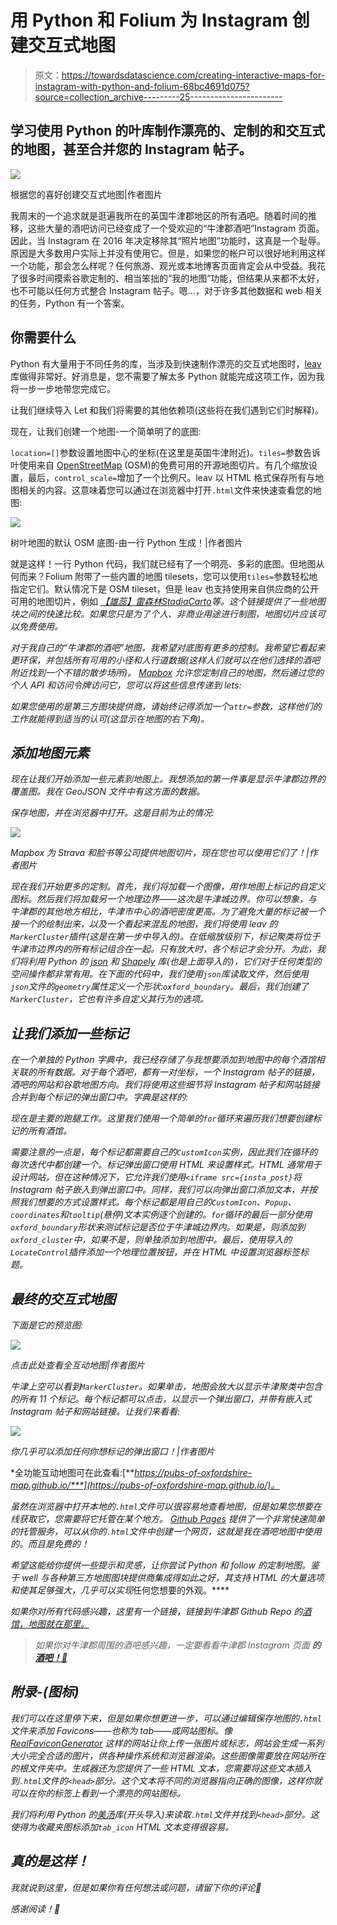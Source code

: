 # 用 Python 和 Folium 为 Instagram 创建交互式地图

> 原文：<https://towardsdatascience.com/creating-interactive-maps-for-instagram-with-python-and-folium-68bc4691d075?source=collection_archive---------25----------------------->

## 学习使用 Python 的叶库制作漂亮的、定制的和交互式的地图，甚至合并您的 Instagram 帖子。

![](img/4b6197c6d7553a808224b63d34964639.png)

根据您的喜好创建交互式地图|作者图片

我周末的一个追求就是逛遍我所在的英国牛津郡地区的所有酒吧。随着时间的推移，这些大量的酒吧访问已经变成了一个受欢迎的“牛津郡酒吧”Instagram 页面。因此，当 Instagram 在 2016 年决定移除其“照片地图”功能时，这真是一个耻辱。原因是大多数用户实际上并没有使用它。但是，如果您的帐户可以很好地利用这样一个功能，那会怎么样呢？任何旅游、观光或本地博客页面肯定会从中受益。我花了很多时间摸索谷歌定制的、相当笨拙的“我的地图”功能，但结果从来都不太好，也不可能以任何方式整合 Instagram 帖子。嗯…，对于许多其他数据和 web 相关的任务，Python 有一个答案。

## 你需要什么

Python 有大量用于不同任务的库，当涉及到快速制作漂亮的交互式地图时，[leav](https://python-visualization.github.io/folium/)库做得非常好。好消息是，您不需要了解太多 Python 就能完成这项工作，因为我将一步一步地带您完成它。

让我们继续导入 Let 和我们将需要的其他依赖项(这些将在我们遇到它们时解释)。

现在，让我们创建一个地图-一个简单明了的底图:

`location=[]`参数设置地图中心的坐标(在这里是英国牛津附近)。`tiles=`参数告诉叶使用来自 [OpenStreetMap](https://www.openstreetmap.org/#map=9/51.7831/-1.3046) (OSM)的免费可用的开源地图切片。有几个缩放设置，最后，`control_scale=`增加了一个比例尺。leav 以 HTML 格式保存所有与地图相关的内容。这意味着您可以通过在浏览器中打开`.html`文件来快速查看您的地图:

![](img/5512ef2a7cb6f777f3126e567bab775e.png)

树叶地图的默认 OSM 底图-由一行 Python 生成！|作者图片

就是这样！一行 Python 代码，我们就已经有了一个明亮、多彩的底图。但地图从何而来？Folium 附带了一些内置的地图 tilesets，您可以使用`tiles=`参数轻松地指定它们。默认情况下是 OSM tileset，但是 leav 也支持使用来自供应商的公开可用的地图切片，例如 [*【雄蕊】*](http://maps.stamen.com/#terrain/12/37.7706/-122.3782)[*雷森林*](https://www.thunderforest.com/maps/)[*Stadia*](https://stadiamaps.com/)*[*Carto*](https://carto.com/basemaps/)等。这个链接提供了一些地图块之间的快速比较。如果您只是为了个人、非商业用途进行制图，地图切片应该可以免费使用。*

*对于我自己的“牛津郡的酒吧”地图，我希望对底图有更多的控制。我希望它看起来更环保，并包括所有可用的小径和人行道数据(这样人们就可以在他们选择的酒吧附近找到一个不错的散步场所)。 [Mapbox](https://www.mapbox.com/maps/) 允许您定制自己的地图，然后通过您的个人 API 和访问令牌访问它，您可以将这些信息传递到 lets:*

*如果您使用的是第三方图块提供商，请始终记得添加一个`attr=`参数，这样他们的工作就能得到适当的认可(这显示在地图的右下角)。*

## *添加地图元素*

*现在让我们开始添加一些元素到地图上。我想添加的第一件事是显示牛津郡边界的覆盖图。我在 GeoJSON 文件中有这方面的数据。*

*保存地图，并在浏览器中打开。这是目前为止的情况:*

*![](img/6c4de1f1cb0b2df9daf4469d8c8baa6a.png)*

*Mapbox 为 Strava 和脸书等公司提供地图切片，现在您也可以使用它们了！|作者图片*

*现在我们开始更多的定制。首先，我们将加载一个图像，用作地图上标记的自定义图标。然后我们将加载另一个地理边界——这次是牛津城边界。你可以想象，与牛津郡的其他地方相比，牛津市中心的酒吧密度更高。为了避免大量的标记被一个接一个的绘制出来，以及一个看起来混乱的地图，我们将使用 leav 的`MarkerCluster`插件(这是在第一步中导入的)。在低缩放级别下，标记聚类将位于牛津市边界内的所有标记组合在一起。只有放大时，各个标记才会分开。为此，我们将利用 Python 的 [json](https://docs.python.org/3/library/json.html) 和 [Shapely](https://shapely.readthedocs.io/en/stable/manual.html) 库(也是上面导入的)，它们对于任何类型的空间操作都非常有用。在下面的代码中，我们使用`json`库读取文件，然后使用`json`文件的`geometry`属性定义一个形状:`oxford_boundary`。最后，我们创建了`MarkerCluster`，它也有许多自定义其行为的选项。*

## *让我们添加一些标记*

*在一个单独的 Python 字典中，我已经存储了与我想要添加到地图中的每个酒馆相关联的所有数据。对于每个酒吧，都有一对坐标，一个 Instagram 帖子的链接，酒吧的网站和谷歌地图方向。我们将使用这些细节将 Instagram 帖子和网站链接合并到每个标记的弹出窗口中。字典是这样的:*

*现在是主要的跑腿工作。这里我们使用一个简单的`for`循环来遍历我们想要创建标记的所有酒馆。*

*需要注意的一点是，每个标记都需要自己的`CustomIcon`实例，因此我们在循环的每次迭代中都创建一个。标记弹出窗口使用 HTML 来设置样式。HTML 通常用于设计网站，但在这种情况下，它允许我们使用`<iframe src={insta_post}`将 Instagram 帖子嵌入到弹出窗口中。同样，我们可以向弹出窗口添加文本，并按照我们想要的方式设置样式。每个标记都是用自己的`CustomIcon`、`Popup`、`coordinates`和`tooltip`(悬停)文本实例逐个创建的。`for`循环的最后一部分使用`oxford_boundary`形状来测试标记是否位于牛津城边界内。如果是，则添加到`oxford_cluster`中，如果不是，则单独添加到地图中。最后，使用导入的`LocateControl`插件添加一个地理位置按钮，并在 HTML 中设置浏览器标签标题。*

## *最终的交互式地图*

*下面是它的预览图:*

*![](img/b1a7893e345e49a854884b31817e9ddc.png)*

*点击此处查看全互动地图|作者图片*

*牛津上空可以看到`MarkerCluster`。如果单击，地图会放大以显示牛津聚类中包含的所有 11 个标记。每个标记都可以点击，以显示一个弹出窗口，并带有嵌入式 Instagram 帖子和网站链接。让我们来看看:*

*![](img/94783a815eb80fb09aa37581990af9f3.png)*

*你几乎可以添加任何你想标记的弹出窗口！|作者图片*

*全功能互动地图可在此查看:[***https://pubs-of-oxfordshire-map.github.io/***](https://pubs-of-oxfordshire-map.github.io/)。*

*虽然在浏览器中打开本地的`.html`文件可以很容易地查看地图，但是如果您想要在线获取它，您需要将它托管在某个地方。 [Github Pages](https://pages.github.com/) 提供了一个非常快速简单的托管服务，可以从你的`.html`文件中创建一个网页，这就是我在酒吧地图中使用的。而且是免费的！*

***希望这能给你提供一些提示和灵感，让你尝试 Python 和 follow 的定制地图。鉴于 well 与各种第三方地图图块提供商集成得如此之好，其支持 HTML 的大量选项*和*使其足够强大，几乎可以实现*任何您想要的外观。****

*如果你对所有代码感兴趣，这里有一个链接，链接到牛津郡 Github Repo 的[酒馆，地图就在那里。](https://github.com/Pubs-of-Oxfordshire-Map/Pubs-of-Oxfordshire-Map.github.io)*

> *如果你对牛津郡周围的酒吧感兴趣，一定要看看牛津郡 Instagram 页面 **的 [**酒吧！🍺**](https://www.instagram.com/pubsofoxfordshire/)***

## *附录-(图标)*

*我们可以在这里停下来，但是如果你想更进一步，可以通过编辑保存地图的`.html`文件来添加 Favicons——也称为 tab——或网站图标。像 [RealFaviconGenerator](https://realfavicongenerator.net/) 这样的网站让你上传一张图片或标志，网站会生成一系列大小完全合适的图片，供各种操作系统和浏览器渲染。这些图像需要放在网站所在的根文件夹中。生成器还为您提供了一些 HTML 文本，您需要将这些文本插入到`.html`文件的`<head>`部分。这个文本将不同的浏览器指向正确的图像，这样你就可以在你的标签上看到一个漂亮的网站图标。*

*我们将利用 Python 的[美汤](https://www.crummy.com/software/BeautifulSoup/)库(开头导入)来读取`.html`文件并找到`<head>`部分。这使得为收藏夹图标添加`tab_icon` HTML 文本变得很容易。*

## *真的是这样！*

*我就说到这里，但是如果你有任何想法或问题，请留下你的评论🙂*

*感谢阅读！🍻*
